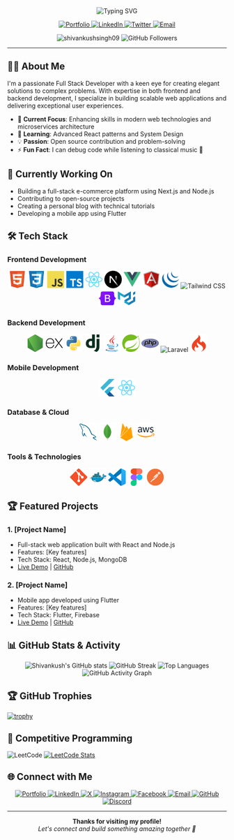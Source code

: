 <div align="center">
  <img src="https://readme-typing-svg.demolab.com?font=Fira+Code&weight=600&size=30&duration=3000&pause=500&color=00F700&center=true&vCenter=true&width=800&height=80&lines=Hi+there+%F0%9F%91%8B%2C+I'm+Shivankush+Singh;Full+Stack+Developer;Open+Source+Enthusiast;Problem+Solver" alt="Typing SVG" />

  <p align="center">
    <a href="https://shivankush-singh.netlify.app/" target="_blank">
      <img src="https://img.shields.io/badge/Portfolio-000000?style=for-the-badge&logo=About.me&logoColor=white" alt="Portfolio"/>
    </a>
    <a href="https://www.linkedin.com/in/shivankushsingh/" target="_blank">
      <img src="https://img.shields.io/badge/LinkedIn-0077B5?style=for-the-badge&logo=linkedin&logoColor=white" alt="LinkedIn"/>
    </a>
    <a href="https://x.com/ShivankushSingh" target="_blank">
      <img src="https://img.shields.io/badge/Twitter-1DA1F2?style=for-the-badge&logo=twitter&logoColor=white" alt="Twitter"/>
    </a>
    <a href="mailto:shivankushsingh09@gmail.com">
      <img src="https://img.shields.io/badge/Gmail-D14836?style=for-the-badge&logo=gmail&logoColor=white" alt="Email"/>
    </a>
  </p>

  <p align="center">
    <img src="https://komarev.com/ghpvc/?username=shivankushsingh09&label=Profile%20views&color=0e75b6&style=flat" alt="shivankushsingh09" />
    <img src="https://img.shields.io/github/followers/shivankushsingh09?label=Followers&style=social" alt="GitHub Followers" />
  </p>
</div>

---

## 👨‍💻 About Me

I'm a passionate Full Stack Developer with a keen eye for creating elegant solutions to complex problems. With expertise in both frontend and backend development, I specialize in building scalable web applications and delivering exceptional user experiences.

- 🎯 **Current Focus**: Enhancing skills in modern web technologies and microservices architecture
- 🌱 **Learning**: Advanced React patterns and System Design
- 💡 **Passion**: Open source contribution and problem-solving
- ⚡ **Fun Fact**: I can debug code while listening to classical music 🎵

## 🚀 Currently Working On

- Building a full-stack e-commerce platform using Next.js and Node.js
- Contributing to open-source projects
- Creating a personal blog with technical tutorials
- Developing a mobile app using Flutter

## 🛠️ Tech Stack

### Frontend Development
<div align="center">
  <img src="https://raw.githubusercontent.com/devicons/devicon/master/icons/html5/html5-original.svg" alt="HTML5" title="HTML5" width="40" height="40"/>
  <img src="https://raw.githubusercontent.com/devicons/devicon/master/icons/css3/css3-original.svg" alt="CSS3" title="CSS3" width="40" height="40"/>
  <img src="https://raw.githubusercontent.com/devicons/devicon/master/icons/javascript/javascript-original.svg" alt="JavaScript" title="JavaScript" width="40" height="40"/>
  <img src="https://raw.githubusercontent.com/devicons/devicon/master/icons/typescript/typescript-original.svg" alt="TypeScript" title="TypeScript" width="40" height="40"/>
  <img src="https://raw.githubusercontent.com/devicons/devicon/master/icons/react/react-original.svg" alt="React" title="React" width="40" height="40"/>
  <img src="https://raw.githubusercontent.com/devicons/devicon/master/icons/nextjs/nextjs-original.svg" alt="Next.js" title="Next.js" width="40" height="40"/>
  <img src="https://raw.githubusercontent.com/devicons/devicon/master/icons/vuejs/vuejs-original.svg" alt="Vue.js" title="Vue.js" width="40" height="40"/>
  <img src="https://raw.githubusercontent.com/devicons/devicon/master/icons/angularjs/angularjs-original.svg" alt="Angular" title="Angular" width="40" height="40"/>
  <img src="https://raw.githubusercontent.com/devicons/devicon/master/icons/jquery/jquery-original.svg" alt="jQuery" title="jQuery" width="40" height="40"/>
  <img src="https://www.vectorlogo.zone/logos/tailwindcss/tailwindcss-icon.svg" alt="Tailwind CSS" title="Tailwind CSS" width="40" height="40"/>
  <img src="https://raw.githubusercontent.com/devicons/devicon/master/icons/bootstrap/bootstrap-original.svg" alt="Bootstrap" title="Bootstrap" width="40" height="40"/>
  <img src="https://raw.githubusercontent.com/devicons/devicon/master/icons/materialui/materialui-original.svg" alt="Material UI" title="Material UI" width="40" height="40"/>
</div>

### Backend Development
<div align="center">
  <img src="https://raw.githubusercontent.com/devicons/devicon/master/icons/nodejs/nodejs-original.svg" alt="Node.js" title="Node.js" width="40" height="40"/>
  <img src="https://raw.githubusercontent.com/devicons/devicon/master/icons/express/express-original.svg" alt="Express.js" title="Express.js" width="40" height="40"/>
  <img src="https://raw.githubusercontent.com/devicons/devicon/master/icons/python/python-original.svg" alt="Python" title="Python" width="40" height="40"/>
  <img src="https://raw.githubusercontent.com/devicons/devicon/master/icons/django/django-plain.svg" alt="Django" title="Django" width="40" height="40"/>
  <img src="https://raw.githubusercontent.com/devicons/devicon/master/icons/java/java-original.svg" alt="Java" title="Java" width="40" height="40"/>
  <img src="https://raw.githubusercontent.com/devicons/devicon/master/icons/spring/spring-original.svg" alt="Spring" title="Spring" width="40" height="40"/>
  <img src="https://raw.githubusercontent.com/devicons/devicon/master/icons/php/php-original.svg" alt="PHP" title="PHP" width="40" height="40"/>
  <img src="https://www.vectorlogo.zone/logos/laravel/laravel-icon.svg" alt="Laravel" title="Laravel" width="40" height="40"/>
  <img src="https://raw.githubusercontent.com/devicons/devicon/master/icons/codeigniter/codeigniter-plain.svg" alt="CodeIgniter" title="CodeIgniter" width="40" height="40"/>
</div>

### Mobile Development
<div align="center">
  <img src="https://raw.githubusercontent.com/devicons/devicon/master/icons/flutter/flutter-original.svg" alt="Flutter" title="Flutter" width="40" height="40"/>
  <img src="https://raw.githubusercontent.com/devicons/devicon/master/icons/react/react-original.svg" alt="React Native" title="React Native" width="40" height="40"/>
</div>

### Database & Cloud
<div align="center">
  <img src="https://raw.githubusercontent.com/devicons/devicon/master/icons/mysql/mysql-original.svg" alt="MySQL" title="MySQL" width="40" height="40"/>
  <img src="https://raw.githubusercontent.com/devicons/devicon/master/icons/mongodb/mongodb-original.svg" alt="MongoDB" title="MongoDB" width="40" height="40"/>
  <img src="https://raw.githubusercontent.com/devicons/devicon/master/icons/firebase/firebase-plain.svg" alt="Firebase" title="Firebase" width="40" height="40"/>
  <img src="https://raw.githubusercontent.com/devicons/devicon/master/icons/amazonwebservices/amazonwebservices-original-wordmark.svg" alt="AWS" title="AWS" width="40" height="40"/>
</div>

### Tools & Technologies
<div align="center">
  <img src="https://raw.githubusercontent.com/devicons/devicon/master/icons/git/git-original.svg" alt="Git" title="Git" width="40" height="40"/>
  <img src="https://raw.githubusercontent.com/devicons/devicon/master/icons/docker/docker-original.svg" alt="Docker" title="Docker" width="40" height="40"/>
  <img src="https://raw.githubusercontent.com/devicons/devicon/master/icons/vscode/vscode-original.svg" alt="VS Code" title="VS Code" width="40" height="40"/>
  <img src="https://raw.githubusercontent.com/devicons/devicon/master/icons/figma/figma-original.svg" alt="Figma" title="Figma" width="40" height="40"/>
  <img src="https://raw.githubusercontent.com/devicons/devicon/master/icons/postman/postman-original.svg" alt="Postman" title="Postman" width="40" height="40"/>
</div>

## 🏆 Featured Projects

### 1. [Project Name]
- Full-stack web application built with React and Node.js
- Features: [Key features]
- Tech Stack: React, Node.js, MongoDB
- [Live Demo](link) | [GitHub](link)

### 2. [Project Name]
- Mobile app developed using Flutter
- Features: [Key features]
- Tech Stack: Flutter, Firebase
- [Live Demo](link) | [GitHub](link)

## 📊 GitHub Stats & Activity

<div align="center">
  <img height="180em" src="https://github-readme-stats.vercel.app/api?username=shivankushsingh09&show_icons=true&theme=github_dark&include_all_commits=true&count_private=true" alt="Shivankush's GitHub stats" />
  
  <img height="180em" src="https://github-readme-streak-stats.herokuapp.com/?user=shivankushsingh09&theme=github-dark-blue" alt="GitHub Streak" />
  
  <img height="180em" src="https://github-readme-stats.vercel.app/api/top-langs/?username=shivankushsingh09&layout=compact&theme=github_dark&langs_count=8" alt="Top Languages" />
  
  <img src="https://github-readme-activity-graph.vercel.app/graph?username=shivankushsingh09&theme=github-compact" alt="GitHub Activity Graph" />
</div>

## 🏆 GitHub Trophies

[![trophy](https://github-profile-trophy.vercel.app/?username=shivankushsingh09&theme=onedark&row=1&column=7)](https://github.com/ryo-ma/github-profile-trophy)

## 🎯 Competitive Programming

![LeetCode](https://img.shields.io/badge/LeetCode-FFA116?style=flat-square&logo=leetcode&logoColor=black)
[![LeetCode Stats](https://leetcard.jacoblin.cool/6Ok5PEzF2H?theme=dark)](https://leetcode.com/u/6Ok5PEzF2H/)

## 🌐 Connect with Me

<div align="center">
  <a href="https://shivankush-singh.netlify.app/" target="_blank">
    <img src="https://img.shields.io/badge/Portfolio-000000?style=for-the-badge&logo=About.me&logoColor=white" alt="Portfolio"/>
  </a>
  <a href="https://www.linkedin.com/in/shivankushsingh/" target="_blank">
    <img src="https://img.shields.io/badge/linkedin-%230077B5?style=for-the-badge&logo=linkedin&logoColor=white" alt="LinkedIn"/>
  </a>
  <a href="https://x.com/ShivankushSingh" target="_blank">
    <img src="https://img.shields.io/badge/X-1DA1F2?style=for-the-badge&logo=x&logoColor=white" alt="X"/>
  </a>
  <a href="https://www.instagram.com/shivankushsingh63/" target="_blank">
    <img src="https://img.shields.io/badge/Instagram-E4405F?style=for-the-badge&logo=instagram&logoColor=white" alt="Instagram"/>
  </a>
  <a href="https://facebook.com/shivankushsingh" target="_blank">
    <img src="https://img.shields.io/badge/Facebook-1877F2?style=for-the-badge&logo=facebook&logoColor=white" alt="Facebook"/>
  </a>
  <a href="mailto:shivankushsingh09@gmail.com">
    <img src="https://img.shields.io/badge/Gmail-D14836?style=for-the-badge&logo=gmail&logoColor=white" alt="Email"/>
  </a>
  <a href="https://github.com/shivankushsingh09" target="_blank">
    <img src="https://img.shields.io/badge/GitHub-181717?style=for-the-badge&logo=github&logoColor=white" alt="GitHub"/>
  </a>
  <a href="https://discord.com/users/shivankushsingh09">
    <img src="https://img.shields.io/badge/Discord-7289DA?style=for-the-badge&logo=discord&logoColor=white" alt="Discord"/>
  </a>
</div>

---

<p align="center">
  <b>Thanks for visiting my profile!</b><br>
  <i>Let's connect and build something amazing together 🚀</i>
</p>